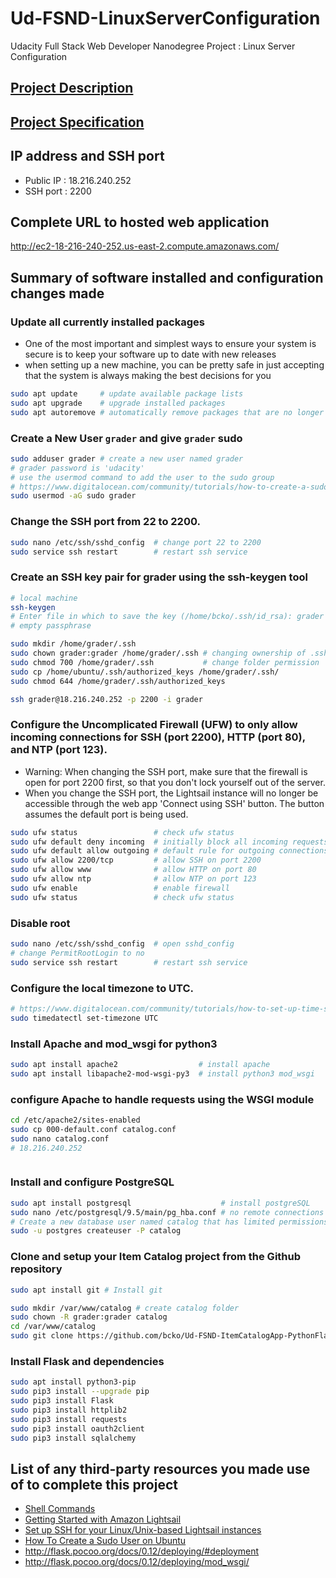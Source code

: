 # Ud-FSND-LinuxServerConfiguration
Udacity Full Stack Web Developer Nanodegree Project : Linux Server Configuration

## [Project Description](Project_Description.md)

## [Project Specification](Project_Specification.md)

## IP address and SSH port
* Public IP : 18.216.240.252
* SSH port : 2200

## Complete URL to hosted web application
http://ec2-18-216-240-252.us-east-2.compute.amazonaws.com/

## Summary of software installed and configuration changes made

### Update all currently installed packages
- One of the most important and simplest ways to ensure your system is secure is to keep your software up to date with new releases
- when setting up a new machine, you can be pretty safe in just accepting that the system is always making the best decisions for you
```bash
sudo apt update     # update available package lists
sudo apt upgrade    # upgrade installed packages
sudo apt autoremove # automatically remove packages that are no longer required
```
### Create a New User `grader` and give `grader` sudo

```bash
sudo adduser grader # create a new user named grader
# grader password is 'udacity'
# use the usermod command to add the user to the sudo group
# https://www.digitalocean.com/community/tutorials/how-to-create-a-sudo-user-on-ubuntu-quickstart
sudo usermod -aG sudo grader
```

### Change the SSH port from 22 to 2200.
```bash
sudo nano /etc/ssh/sshd_config  # change port 22 to 2200
sudo service ssh restart        # restart ssh service
```

### Create an SSH key pair for grader using the ssh-keygen tool
```bash
# local machine
ssh-keygen 
# Enter file in which to save the key (/home/bcko/.ssh/id_rsa): grader
# empty passphrase
```

```bash
sudo mkdir /home/grader/.ssh
sudo chown grader:grader /home/grader/.ssh # changing ownership of .ssh to grader
sudo chmod 700 /home/grader/.ssh           # change folder permission
sudo cp /home/ubuntu/.ssh/authorized_keys /home/grader/.ssh/
sudo chmod 644 /home/grader/.ssh/authorized_keys
```

```bash
ssh grader@18.216.240.252 -p 2200 -i grader
```

### Configure the Uncomplicated Firewall (UFW) to only allow incoming connections for SSH (port 2200), HTTP (port 80), and NTP (port 123).
- Warning: When changing the SSH port, make sure that the firewall is open for port 2200 first, so that you don't lock yourself out of the server.
- When you change the SSH port, the Lightsail instance will no longer be accessible through the web app 'Connect using SSH' button. The button assumes the default port is being used. 
```bash
sudo ufw status                 # check ufw status 
sudo ufw default deny incoming  # initially block all incoming requests
sudo ufw default allow outgoing # default rule for outgoing connections
sudo ufw allow 2200/tcp         # allow SSH on port 2200
sudo ufw allow www              # allow HTTP on port 80
sudo ufw allow ntp              # allow NTP on port 123
sudo ufw enable                 # enable firewall
sudo ufw status                 # check ufw status
```

### Disable root
```bash
sudo nano /etc/ssh/sshd_config  # open sshd_config
# change PermitRootLogin to no
sudo service ssh restart        # restart ssh service
```
### Configure the local timezone to UTC.
```bash
# https://www.digitalocean.com/community/tutorials/how-to-set-up-time-synchronization-on-ubuntu-16-04
sudo timedatectl set-timezone UTC
```

### Install Apache and mod_wsgi for python3

```bash
sudo apt install apache2                  # install apache
sudo apt install libapache2-mod-wsgi-py3  # install python3 mod_wsgi
```

### configure Apache to handle requests using the WSGI module
```bash
cd /etc/apache2/sites-enabled
sudo cp 000-default.conf catalog.conf
sudo nano catalog.conf
# 18.216.240.252
```
```conf


```

### Install and configure PostgreSQL
```bash
sudo apt install postgresql                    # install postgreSQL
sudo nano /etc/postgresql/9.5/main/pg_hba.conf # no remote connections to the database
# Create a new database user named catalog that has limited permissions to your catalog application database.
sudo -u postgres createuser -P catalog


```

### Clone and setup your Item Catalog project from the Github repository 
```bash
sudo apt install git # Install git

sudo mkdir /var/www/catalog # create catalog folder
sudo chown -R grader:grader catalog
cd /var/www/catalog
sudo git clone https://github.com/bcko/Ud-FSND-ItemCatalogApp-PythonFlask.git

```
### Install Flask and dependencies
```bash
sudo apt install python3-pip
sudo pip3 install --upgrade pip
sudo pip3 install Flask
sudo pip3 install httplib2
sudo pip3 install requests
sudo pip3 install oauth2client
sudo pip3 install sqlalchemy
```


## List of any third-party resources you made use of to complete this project
- [Shell Commands](https://bash.cyberciti.biz/guide/Shell_Comments)
- [Getting Started with Amazon Lightsail](https://lightsail.aws.amazon.com/ls/docs/getting-started/article/getting-started-with-amazon-lightsail)
- [Set up SSH for your Linux/Unix-based Lightsail instances](https://lightsail.aws.amazon.com/ls/docs/how-to/article/lightsail-how-to-set-up-ssh)
- [How To Create a Sudo User on Ubuntu](https://www.digitalocean.com/community/tutorials/how-to-create-a-sudo-user-on-ubuntu-quickstart)
- http://flask.pocoo.org/docs/0.12/deploying/#deployment
- http://flask.pocoo.org/docs/0.12/deploying/mod_wsgi/
